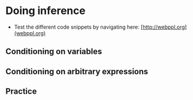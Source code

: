 # Doing inference 

- Test the different code snippets by navigating here: [http://webppl.org](webppl.org)

## Conditioning on variables 

## Conditioning on arbitrary expressions 

## Practice 